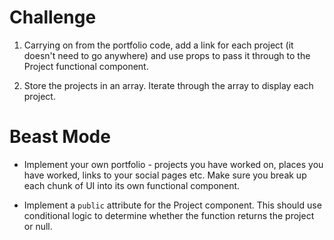 # Challenge

1. Carrying on from the portfolio code, add a link for each project (it doesn't need to go anywhere) and use props to pass it through to the Project functional component.

2. Store the projects in an array. Iterate through the array to display each project.

# Beast Mode

- Implement your own portfolio - projects you have worked on, places you have worked, links to your social pages etc. Make sure you break up each chunk of UI into its own functional component.

- Implement a `public` attribute for the Project component. This should use conditional logic to determine whether the function returns the project or null.